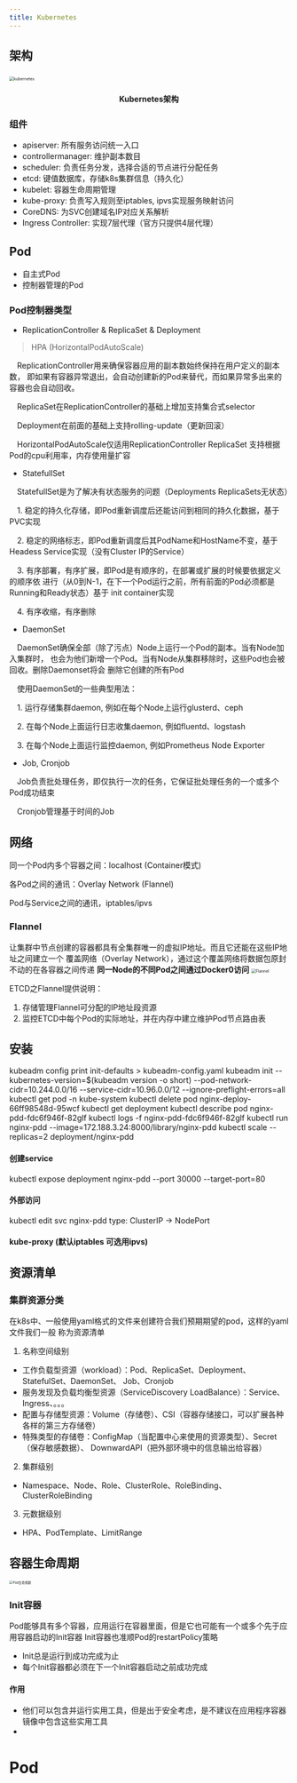 ```yaml
---
title: Kubernetes
---
```


## 架构
<img src="./images/architecture.png" alt="kubernetes" style="zoom:50%;" />
&nbsp;

<center>
<h4>Kubernetes架构</h4>
</center>

### 组件
- apiserver: 所有服务访问统一入口
- controllermanager: 维护副本数目
- scheduler: 负责任务分发，选择合适的节点进行分配任务
- etcd: 键值数据库，存储k8s集群信息（持久化）
- kubelet: 容器生命周期管理
- kube-proxy: 负责写入规则至iptables, ipvs实现服务映射访问
- CoreDNS: 为SVC创建域名IP对应关系解析
- Ingress Controller: 实现7层代理（官方只提供4层代理）

## Pod
- 自主式Pod
- 控制器管理的Pod

### Pod控制器类型
- ReplicationController & ReplicaSet & Deployment
> HPA (HorizontalPodAutoScale)

&emsp;ReplicationController用来确保容器应用的副本数始终保持在用户定义的副本数，
即如果有容器异常退出，会自动创建新的Pod来替代，而如果异常多出来的容器也会自动回收。

&emsp;ReplicaSet在ReplicationController的基础上增加支持集合式selector

&emsp;Deployment在前面的基础上支持rolling-update（更新回滚）

&emsp;HorizontalPodAutoScale仅适用ReplicationController ReplicaSet 支持根据
Pod的cpu利用率，内存使用量扩容

- StatefullSet

&emsp;StatefullSet是为了解决有状态服务的问题（Deployments ReplicaSets无状态）

&emsp;1. 稳定的持久化存储，即Pod重新调度后还能访问到相同的持久化数据，基于PVC实现

&emsp;2. 稳定的网络标志，即Pod重新调度后其PodName和HostName不变，基于Headess
Service实现（没有Cluster IP的Service）

&emsp;3. 有序部署，有序扩展，即Pod是有顺序的，在部署或扩展的时候要依据定义的顺序依
进行（从0到N-1，在下一个Pod运行之前，所有前面的Pod必须都是Running和Ready状态）基于
init container实现

&emsp;4. 有序收缩，有序删除

- DaemonSet

&emsp;DaemonSet确保全部（除了污点）Node上运行一个Pod的副本。当有Node加入集群时，
也会为他们新增一个Pod。当有Node从集群移除时，这些Pod也会被回收。删除Daemonset将会
删除它创建的所有Pod

&emsp;使用DaemonSet的一些典型用法：

&emsp;1. 运行存储集群daemon, 例如在每个Node上运行glusterd、ceph

&emsp;2. 在每个Node上面运行日志收集daemon, 例如fluentd、logstash

&emsp;3. 在每个Node上面运行监控daemon, 例如Prometheus Node Exporter

- Job, Cronjob

&emsp;Job负责批处理任务，即仅执行一次的任务，它保证批处理任务的一个或多个Pod成功结束

&emsp;Cronjob管理基于时间的Job

## 网络

同一个Pod内多个容器之间：localhost (Container模式)

各Pod之间的通讯：Overlay Network (Flannel)

Pod与Service之间的通讯，iptables/ipvs

### Flannel
让集群中节点创建的容器都具有全集群唯一的虚拟IP地址。而且它还能在这些IP地址之间建立一个
覆盖网络（Overlay Network），通过这个覆盖网络将数据包原封不动的在各容器之间传递
**同一Node的不同Pod之间通过Docker0访问**
<img src="./images/flannel.png" alt="Flannel" style="zoom:50%;" />

ETCD之Flannel提供说明：
1. 存储管理Flannel可分配的IP地址段资源
2. 监控ETCD中每个Pod的实际地址，并在内存中建立维护Pod节点路由表

## 安装
kubeadm config print init-defaults > kubeadm-config.yaml
kubeadm init --kubernetes-version=$(kubeadm version -o short)  --pod-network-cidr=10.244.0.0/16 --service-cidr=10.96.0.0/12 --ignore-preflight-errors=all
kubectl get pod -n kube-system
kubectl delete pod nginx-deploy-66ff98548d-95wcf
kubectl get deployment
kubectl describe pod nginx-pdd-fdc6f946f-82glf
kubectl logs -f nginx-pdd-fdc6f946f-82glf
kubectl run nginx-pdd --image=172.188.3.24:8000/library/nginx-pdd
kubectl scale --replicas=2 deployment/nginx-pdd
#### 创建service
kubectl expose deployment nginx-pdd --port 30000 --target-port=80
#### 外部访问
kubectl edit svc nginx-pdd
  type: ClusterIP -> NodePort

#### kube-proxy (默认iptables 可选用ipvs)

## 资源清单

### 集群资源分类
在k8s中、一般使用yaml格式的文件来创建符合我们预期期望的pod，这样的yaml文件我们一般
称为资源清单
1. 名称空间级别
  - 工作负载型资源（workload）：Pod、ReplicaSet、Deployment、StatefulSet、DaemonSet、
    Job、Cronjob
  - 服务发现及负载均衡型资源（ServiceDiscovery LoadBalance）：Service、Ingress、。。。
  - 配置与存储型资源：Volume（存储卷）、CSI（容器存储接口，可以扩展各种各样的第三方存储卷）
  - 特殊类型的存储卷：ConfigMap（当配置中心来使用的资源类型）、Secret（保存敏感数据）、
    DownwardAPI（把外部环境中的信息输出给容器）
2. 集群级别
  - Namespace、Node、Role、ClusterRole、RoleBinding、ClusterRoleBinding
3. 元数据级别
  - HPA、PodTemplate、LimitRange

## 容器生命周期
<img src="./images/Pod生命周期.png" alt="Pod生命周期" style="zoom:40%;" />

### Init容器
Pod能够具有多个容器，应用运行在容器里面，但是它也可能有一个或多个先于应用容器启动的Init容器
Init容器也准顺Pod的restartPolicy策略

  - Init总是运行到成功完成为止
  - 每个Init容器都必须在下一个Init容器启动之前成功完成

#### 作用
- 他们可以包含并运行实用工具，但是出于安全考虑，是不建议在应用程序容器镜像中包含这些实用工具
- 

# Pod